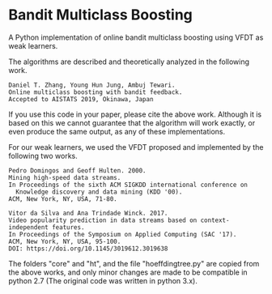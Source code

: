 # Bandit Multiclass Boosting
A Python implementation of online bandit multiclass boosting using VFDT as weak learners. 

The algorithms are described and theoretically analyzed in the following work. 
```
Daniel T. Zhang, Young Hun Jung, Ambuj Tewari. 
Online multiclass boosting with bandit feedback.
Accepted to AISTATS 2019, Okinawa, Japan
```

If you use this code in your paper, please cite the above work. Although it is based on this we cannot guarantee that the algorithm will work exactly, or even produce the same output, as any of these implementations.

For our weak learners, we used the VFDT proposed and implemented by the following two works. 

```
Pedro Domingos and Geoff Hulten. 2000. 
Mining high-speed data streams.
In Proceedings of the sixth ACM SIGKDD international conference on
  Knowledge discovery and data mining (KDD '00). 
ACM, New York, NY, USA, 71-80.
```

```
Vitor da Silva and Ana Trindade Winck. 2017.
Video popularity prediction in data streams based on context-independent features. 
In Proceedings of the Symposium on Applied Computing (SAC '17). 
ACM, New York, NY, USA, 95-100. 
DOI: https://doi.org/10.1145/3019612.3019638
```

The folders "core" and "ht", and the file "hoeffdingtree.py" are copied from the above works, and only minor changes are made to be compatible in python 2.7 (The original code was written in python 3.x). 
